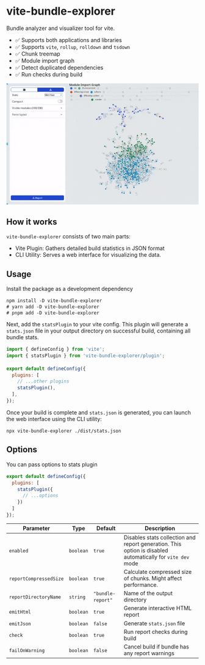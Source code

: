 # vite-bundle-explorer

Bundle analyzer and visualizer tool for vite.

- ✅ Supports both applications and libraries
- ✅ Supports `vite`, `rollup`, `rolldown` and `tsdown`
- ✅ Chunk treemap
- ✅ Module import graph
- ✅ Detect duplicated dependencies
- ✅ Run checks during build

![preview](https://raw.githubusercontent.com/Solant/vite-bundle-explorer/refs/heads/main/preview.gif)

## How it works

`vite-bundle-explorer` consists of two main parts:

- Vite Plugin: Gathers detailed build statistics in JSON format
- CLI Utility: Serves a web interface for visualizing the data.

## Usage

Install the package as a development dependency

```shell
npm install -D vite-bundle-explorer
# yarn add -D vite-bundle-explorer
# pnpm add -D vite-bundle-explorer
```

Next, add the `statsPlugin` to your vite config. This plugin will generate a `stats.json` file in your output directory
on successful build, containing all bundle stats.

```javascript
import { defineConfig } from 'vite';
import { statsPlugin } from 'vite-bundle-explorer/plugin';

export default defineConfig({
  plugins: [
    // ...other plugins
    statsPlugin(),
  ],
});
```

Once your build is complete and `stats.json` is generated, you can launch the web interface using the CLI utility:

```shell
npx vite-bundle-explorer ./dist/stats.json
```

## Options

You can pass options to stats plugin

```javascript
export default defineConfig({
  plugins: [
    statsPlugin({
      // ...options
    })
  ]
});
```

| Parameter              | Type      | Default           | Description                                                                                                |
|------------------------|-----------|-------------------|------------------------------------------------------------------------------------------------------------|
| `enabled`              | `boolean` | `true`            | Disables stats collection and report generation. This option is disabled automatically for `vite dev` mode |
| `reportCompressedSize` | `boolean` | `true`            | Calculate compressed size of chunks. Might affect performance.                                             |
| `reportDirectoryName`  | `string`  | `"bundle-report"` | Name of the output directory                                                                               |
| `emitHtml`             | `boolean` | `true`            | Generate interactive HTML report                                                                           |
| `emitJson`             | `boolean` | `false`           | Generate `stats.json` file                                                                                 |
| `check`                | `boolean` | `true`            | Run report checks during build                                                                             |
| `failOnWarning`        | `boolean` | `false`           | Cancel build if bundle has any report warnings                                                             |
